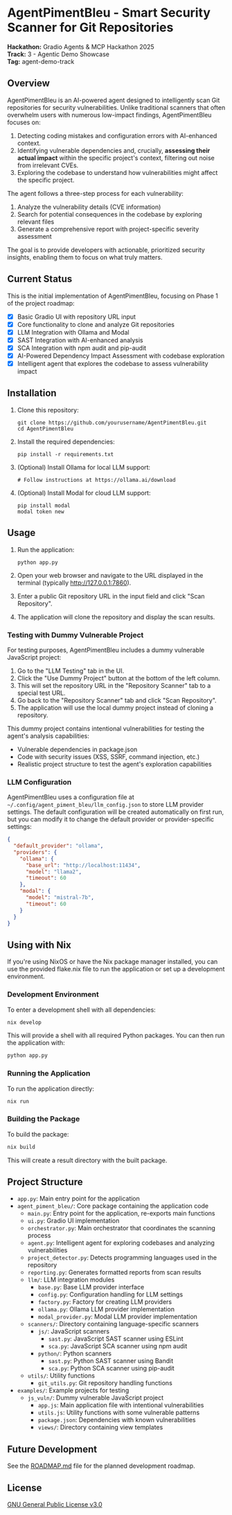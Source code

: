 # AgentPimentBleu - Smart Security Scanner for Git Repositories

**Hackathon:** Gradio Agents & MCP Hackathon 2025  
**Track:** 3 - Agentic Demo Showcase  
**Tag:** agent-demo-track

## Overview

AgentPimentBleu is an AI-powered agent designed to intelligently scan Git repositories for security vulnerabilities. Unlike traditional scanners that often overwhelm users with numerous low-impact findings, AgentPimentBleu focuses on:

1. Detecting coding mistakes and configuration errors with AI-enhanced context.
2. Identifying vulnerable dependencies and, crucially, **assessing their actual impact** within the specific project's context, filtering out noise from irrelevant CVEs.
3. Exploring the codebase to understand how vulnerabilities might affect the specific project.

The agent follows a three-step process for each vulnerability:
1. Analyze the vulnerability details (CVE information)
2. Search for potential consequences in the codebase by exploring relevant files
3. Generate a comprehensive report with project-specific severity assessment

The goal is to provide developers with actionable, prioritized security insights, enabling them to focus on what truly matters.

## Current Status

This is the initial implementation of AgentPimentBleu, focusing on Phase 1 of the project roadmap:

- [x] Basic Gradio UI with repository URL input
- [x] Core functionality to clone and analyze Git repositories
- [x] LLM Integration with Ollama and Modal
- [x] SAST Integration with AI-enhanced analysis
- [x] SCA Integration with npm audit and pip-audit
- [x] AI-Powered Dependency Impact Assessment with codebase exploration
- [x] Intelligent agent that explores the codebase to assess vulnerability impact

## Installation

1. Clone this repository:
   ```
   git clone https://github.com/yourusername/AgentPimentBleu.git
   cd AgentPimentBleu
   ```

2. Install the required dependencies:
   ```
   pip install -r requirements.txt
   ```

3. (Optional) Install Ollama for local LLM support:
   ```
   # Follow instructions at https://ollama.ai/download
   ```

4. (Optional) Install Modal for cloud LLM support:
   ```
   pip install modal
   modal token new
   ```

## Usage

1. Run the application:
   ```
   python app.py
   ```

2. Open your web browser and navigate to the URL displayed in the terminal (typically http://127.0.0.1:7860).

3. Enter a public Git repository URL in the input field and click "Scan Repository".

4. The application will clone the repository and display the scan results.

### Testing with Dummy Vulnerable Project

For testing purposes, AgentPimentBleu includes a dummy vulnerable JavaScript project:

1. Go to the "LLM Testing" tab in the UI.
2. Click the "Use Dummy Project" button at the bottom of the left column.
3. This will set the repository URL in the "Repository Scanner" tab to a special test URL.
4. Go back to the "Repository Scanner" tab and click "Scan Repository".
5. The application will use the local dummy project instead of cloning a repository.

This dummy project contains intentional vulnerabilities for testing the agent's analysis capabilities:
- Vulnerable dependencies in package.json
- Code with security issues (XSS, SSRF, command injection, etc.)
- Realistic project structure to test the agent's exploration capabilities

### LLM Configuration

AgentPimentBleu uses a configuration file at `~/.config/agent_piment_bleu/llm_config.json` to store LLM provider settings. The default configuration will be created automatically on first run, but you can modify it to change the default provider or provider-specific settings:

```json
{
  "default_provider": "ollama",
  "providers": {
    "ollama": {
      "base_url": "http://localhost:11434",
      "model": "llama2",
      "timeout": 60
    },
    "modal": {
      "model": "mistral-7b",
      "timeout": 60
    }
  }
}
```

## Using with Nix

If you're using NixOS or have the Nix package manager installed, you can use the provided flake.nix file to run the application or set up a development environment.

### Development Environment

To enter a development shell with all dependencies:

```bash
nix develop
```

This will provide a shell with all required Python packages. You can then run the application with:

```bash
python app.py
```

### Running the Application

To run the application directly:

```bash
nix run
```

### Building the Package

To build the package:

```bash
nix build
```

This will create a result directory with the built package.

## Project Structure

- `app.py`: Main entry point for the application
- `agent_piment_bleu/`: Core package containing the application code
  - `main.py`: Entry point for the application, re-exports main functions
  - `ui.py`: Gradio UI implementation
  - `orchestrator.py`: Main orchestrator that coordinates the scanning process
  - `agent.py`: Intelligent agent for exploring codebases and analyzing vulnerabilities
  - `project_detector.py`: Detects programming languages used in the repository
  - `reporting.py`: Generates formatted reports from scan results
  - `llm/`: LLM integration modules
    - `base.py`: Base LLM provider interface
    - `config.py`: Configuration handling for LLM settings
    - `factory.py`: Factory for creating LLM providers
    - `ollama.py`: Ollama LLM provider implementation
    - `modal_provider.py`: Modal LLM provider implementation
  - `scanners/`: Directory containing language-specific scanners
    - `js/`: JavaScript scanners
      - `sast.py`: JavaScript SAST scanner using ESLint
      - `sca.py`: JavaScript SCA scanner using npm audit
    - `python/`: Python scanners
      - `sast.py`: Python SAST scanner using Bandit
      - `sca.py`: Python SCA scanner using pip-audit
  - `utils/`: Utility functions
    - `git_utils.py`: Git repository handling functions
- `examples/`: Example projects for testing
  - `js_vuln/`: Dummy vulnerable JavaScript project
    - `app.js`: Main application file with intentional vulnerabilities
    - `utils.js`: Utility functions with some vulnerable patterns
    - `package.json`: Dependencies with known vulnerabilities
    - `views/`: Directory containing view templates

## Future Development

See the [ROADMAP.md](ROADMAP.md) file for the planned development roadmap.

## License

[GNU General Public License v3.0](LICENSE)
